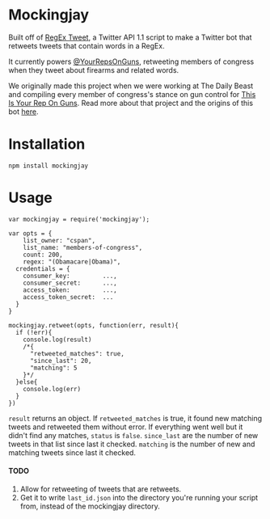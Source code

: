 Mockingjay
===========

Built off of <a href="https://github.com/abelsonlive/regextweet" target="_blank">RegEx Tweet</a>, a Twitter API 1.1 script to make a Twitter bot that retweets tweets that contain words in a RegEx. 

It currently powers [@YourRepsOnGuns](http://twitter.com/yourrepsonguns), retweeting members of congress when they tweet about firearms and related words. 

We originally made this project when we were working at The Daily Beast and compiling every member of congress's stance on gun control for [This Is Your Rep On Guns](http://thedailybeast.thisisyourreponguns.com). Read more about that project and the origins of this bot [here](http://newsbeastlabs.tumblr.com/post/41373060897/update-feb-10-repsguntweets-has-been-changed-to).

# Installation

````
npm install mockingjay
````

# Usage

````
var mockingjay = require('mockingjay');

var opts = {
	list_owner: "cspan",
	list_name: "members-of-congress",
	count: 200,
	regex: "(Obamacare|Obama)",
  credentials = {
    consumer_key:         ...,
    consumer_secret:      ...,
    access_token:         ...,
    access_token_secret:  ...
  }
}

mockingjay.retweet(opts, function(err, result){
  if (!err){
    console.log(result)
    /*{
      "retweeted_matches": true,
      "since_last": 20,
      "matching": 5
    }*/
  }else{
    console.log(err)
  }
})
````

`result` returns an object. If `retweeted_matches` is true, it found new matching tweets and retweeted them without error. If everything went well but it didn't find any matches, `status` is `false`. `since_last` are the number of new tweets in that list since last it checked. `matching` is the number of new and matching tweets since last it checked.


#### TODO

  1. Allow for retweeting of tweets that are retweets.
  2. Get it to write `last_id.json` into the directory you're running your script from, instead of the mockingjay directory.